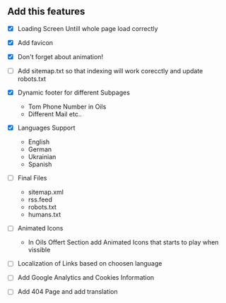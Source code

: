 ## Add this features

- [x] Loading Screen Untill whole page load correctly

- [x] Add favicon
- [x] Don't forget about animation!

- [ ] Add sitemap.txt so that indexing will work corecctly and update robots.txt

- [x] Dynamic footer for different Subpages

  - Tom Phone Number in Oils
  - Different Mail etc..

- [x] Languages Support

  - English
  - German
  - Ukrainian
  - Spanish

- [ ] Final Files

  - sitemap.xml
  - rss.feed
  - robots.txt
  - humans.txt

- [ ] Animated Icons

  - In Oils Offert Section add Animated Icons that starts to play when vissible

- [ ] Localization of Links based on choosen language

- [ ] Add Google Analytics and Cookies Information

- [ ] Add 404 Page and add translation
